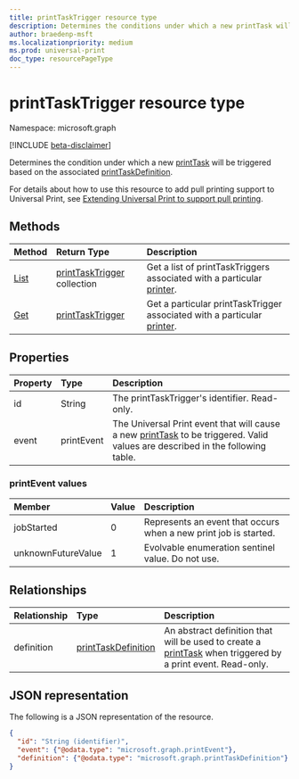 ```yaml
---
title: printTaskTrigger resource type
description: Determines the conditions under which a new printTask will be executed based on the associated printTaskDefinition.
author: braedenp-msft
ms.localizationpriority: medium
ms.prod: universal-print
doc_type: resourcePageType
---
```


# printTaskTrigger resource type

Namespace: microsoft.graph

[!INCLUDE [beta-disclaimer](../../includes/beta-disclaimer.md)]

Determines the condition under which a new [printTask](printtask.md) will be triggered based on the associated [printTaskDefinition](printtaskdefinition.md).

For details about how to use this resource to add pull printing support to Universal Print, see [Extending Universal Print to support pull printing](/graph/universal-print-concept-overview#extending-universal-print-to-support-pull-printing).

## Methods

| Method       | Return Type | Description |
|:-------------|:------------|:------------|
| [List](../api/printer-list-tasktriggers.md) | [printTaskTrigger](printtasktrigger.md) collection | Get a list of printTaskTriggers associated with a particular [printer](printer.md). |
| [Get](../api/printtasktrigger-get.md) | [printTaskTrigger](printtasktrigger.md) | Get a particular printTaskTrigger associated with a particular [printer](printer.md).|


## Properties
| Property     | Type        | Description |
|:-------------|:------------|:------------|
|id|String|The printTaskTrigger's identifier. Read-only.|
|event|printEvent|The Universal Print event that will cause a new [printTask](printtask.md) to be triggered. Valid values are described in the following table.|

### printEvent values

|Member|Value|Description|
|:---|:---|:---|
|jobStarted|0|Represents an event that occurs when a new print job is started.|
|unknownFutureValue|1|Evolvable enumeration sentinel value. Do not use.|

## Relationships
| Relationship | Type        | Description |
|:-------------|:------------|:------------|
|definition|[printTaskDefinition](printtaskdefinition.md)|An abstract definition that will be used to create a [printTask](printtask.md) when triggered by a print event. Read-only.|

## JSON representation

The following is a JSON representation of the resource.

<!-- {
  "blockType": "resource",
  "optionalProperties": [

  ],
  "@odata.type": "microsoft.graph.printTaskTrigger",
  "keyProperty": "id",
  "baseType":"microsoft.graph.entity"
}-->

```json
{
  "id": "String (identifier)",
  "event": {"@odata.type": "microsoft.graph.printEvent"},
  "definition": {"@odata.type": "microsoft.graph.printTaskDefinition"}
}

```

<!-- uuid: 8fcb5dbc-d5aa-4681-8e31-b001d5168d79
2015-10-25 14:57:30 UTC -->
<!-- {
  "type": "#page.annotation",
  "description": "printTaskTrigger resource",
  "keywords": "",
  "section": "documentation",
  "tocPath": ""
}-->



